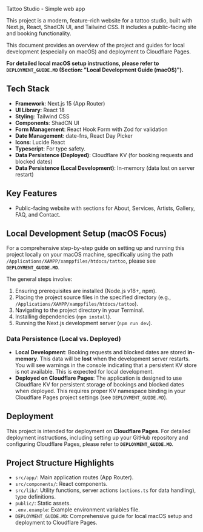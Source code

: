 
Tattoo Studio - Simple web app

This project is a modern, feature-rich website for a tattoo studio, built with Next.js, React, ShadCN UI, and Tailwind CSS. It includes a public-facing site and booking functionality.

This document provides an overview of the project and guides for local development (especially on macOS) and deployment to Cloudflare Pages.

**For detailed local macOS setup instructions, please refer to `DEPLOYMENT_GUIDE.MD` (Section: "Local Development Guide (macOS)").**

## Tech Stack

*   **Framework**: Next.js 15 (App Router)
*   **UI Library**: React 18
*   **Styling**: Tailwind CSS
*   **Components**: ShadCN UI
*   **Form Management**: React Hook Form with Zod for validation
*   **Date Management**: date-fns, React Day Picker
*   **Icons**: Lucide React
*   **Typescript**: For type safety.
*   **Data Persistence (Deployed)**: Cloudflare KV (for booking requests and blocked dates)
*   **Data Persistence (Local Development)**: In-memory (data lost on server restart)

## Key Features
*   Public-facing website with sections for About, Services, Artists, Gallery, FAQ, and Contact.

## Local Development Setup (macOS Focus)

For a comprehensive step-by-step guide on setting up and running this project locally on your macOS machine, specifically using the path `/Applications/XAMPP/xamppfiles/htdocs/tattoo`, please see **`DEPLOYMENT_GUIDE.MD`**.

The general steps involve:
1.  Ensuring prerequisites are installed (Node.js v18+, npm).
2.  Placing the project source files in the specified directory (e.g., `/Applications/XAMPP/xamppfiles/htdocs/tattoo`).
3.  Navigating to the project directory in your Terminal.
4.  Installing dependencies (`npm install`).
5.  Running the Next.js development server (`npm run dev`).

### Data Persistence (Local vs. Deployed)
*   **Local Development**: Booking requests and blocked dates are stored **in-memory**. This data will be **lost** when the development server restarts. You will see warnings in the console indicating that a persistent KV store is not available. This is expected for local development.
*   **Deployed on Cloudflare Pages**: The application is designed to use Cloudflare KV for persistent storage of bookings and blocked dates when deployed. This requires proper KV namespace binding in your Cloudflare Pages project settings (see `DEPLOYMENT_GUIDE.MD`).

## Deployment

This project is intended for deployment on **Cloudflare Pages**. For detailed deployment instructions, including setting up your GitHub repository and configuring Cloudflare Pages, please refer to **`DEPLOYMENT_GUIDE.MD`**.

## Project Structure Highlights

*   `src/app/`: Main application routes (App Router).
*   `src/components/`: React components.
*   `src/lib/`: Utility functions, server actions (`actions.ts` for data handling), type definitions.
*   `public/`: Static assets.
*   `.env.example`: Example environment variables file.
*   `DEPLOYMENT_GUIDE.MD`: Comprehensive guide for local macOS setup and deployment to Cloudflare Pages.

